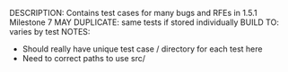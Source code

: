 DESCRIPTION: Contains test cases for many bugs and RFEs in 1.5.1 Milestone 7
MAY DUPLICATE: same tests if stored individually
BUILD TO: varies by test
NOTES: 
* Should really have unique test case / directory for each test here
* Need to correct paths to use src/